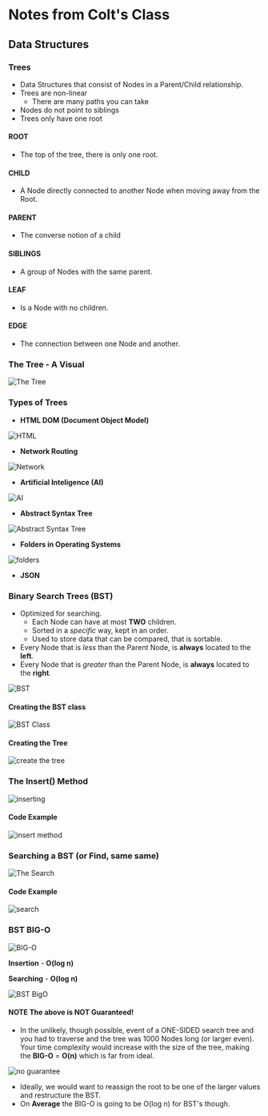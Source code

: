 # Notes from Colt's Class

## Data Structures

### Trees

- Data Structures that consist of Nodes in a Parent/Child relationship.
- Trees are non-linear
  - There are many paths you can take 
- Nodes do not point to siblings
- Trees only have one root

#### **ROOT**

- The top of the tree, there is only one root.

#### **CHILD**

- A Node directly connected to another Node when moving away from the Root.

#### **PARENT**

- The converse notion of a child

#### **SIBLINGS**

- A group of Nodes with the same parent.

#### **LEAF**

- Is a Node with no children.

#### **EDGE**

- The connection between one Node and another.

### The Tree - A Visual

![The Tree](./../../UMLs/tree.png)

### Types of Trees

- **HTML DOM (Document Object Model)**

![HTML](./../../UMLs/HTML.png)

- **Network Routing**

![Network](./../../UMLs/network.png)

- **Artificial Inteligence (AI)**

![AI](./../../UMLs/AI.png)

- **Abstract Syntax Tree**

![Abstract Syntax Tree](./../../UMLs/abstract.png)

- **Folders in Operating Systems**

![folders](./../../UMLs/folders.png)

- **JSON**

### Binary Search Trees (BST)

- Optimized for searching.
  - Each Node can have at most **TWO** children.
  - Sorted in a *specific* way, kept in an order.
  - Used to store data that can be compared, that is sortable.
- Every Node that is *less* than the Parent Node, is **always** located to the **left**.
- Every Node that is *greater* than the Parent Node, is **always** located to the **right**.

![BST](./../../UMLs/BST.png)

#### Creating the BST class

![BST Class](./../../UMLs/BST-Class.png)

#### Creating the Tree

![create the tree](./../../UMLs/tree.png)

### The Insert() Method

![inserting](./../../UMLs/insert.png)

#### Code Example

![insert method](./../../UMLs/insert-method.png)

### Searching a BST (or Find, same same)

![The Search](./../../UMLs/searching-BST.png)

#### Code Example

![search](./../../UMLs/search-code.png)

### BST BIG-O

![BIG-O](./../../UMLs/big-o.png)

**Insertion** - **O(log n)**

**Searching** - **O(log n)**

![BST BigO](./../../UMLs/BST-bigO.png)

#### **NOTE** The above is **NOT** Guaranteed!

- In the unlikely, though possible, event of a ONE-SIDED search tree and you had to traverse and the tree was 1000 Nodes long (or larger even). Your time complexity would increase with the size of the tree, making the **BIG-O** = **O(n)** which is far from ideal.

![no guarantee](../../UMLs/BST-NoGuarantee.png)

- Ideally, we would want to reassign the root to be one of the larger values and restructure the BST.
- On **Average** the BIG-O is going to be O(log n) for BST's though.

